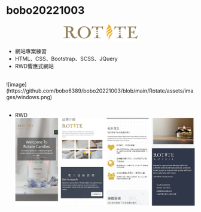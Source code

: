 # bobo20221003
<p align="center">
  <img width="200" src="https://github.com/bobo6389/bobo20221003/blob/main/Rotate/assets/images/logo-2.png">
</p>

- 網站專案練習
- HTML、CSS、Bootstrap、SCSS、JQuery
- RWD響應式網站

</br>
![image](https://github.com/bobo6389/bobo20221003/blob/main/Rotate/assets/images/windows.png)
</br>
</br>

- RWD
![image](https://github.com/bobo6389/bobo20221003/blob/main/Rotate/assets/images/mobile.png)
